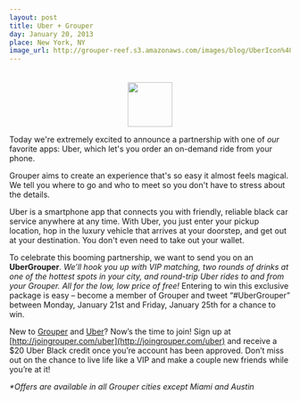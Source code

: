 ```yaml
---
layout: post
title: Uber + Grouper
day: January 20, 2013
place: New York, NY
image_url: http://grouper-reef.s3.amazonaws.com/images/blog/UberIcon%402x.png
---
```

<div style="text-align: center; padding-top: 20px;"><img src="http://grouper-reef.s3.amazonaws.com/images/blog/UberIcon%402x.png" height='80' /></div>

Today we're extremely excited to announce a partnership with one of _our_ favorite apps: Uber, which let's you order an on-demand ride from your phone.

Grouper aims to create an experience that's so easy it almost feels magical. We tell you where to go and who to meet so you don't have to stress about the details.

Uber is a smartphone app that connects you with friendly, reliable black car service anywhere at any time. With Uber, you just enter your pickup location, hop in the luxury vehicle that arrives at your doorstep, and get out at your destination. You don't even need to take out your wallet.
 
To celebrate this booming partnership, we want to send you on an **UberGrouper**. *We’ll hook you up with VIP matching, two rounds of drinks at one of the hottest spots in your city, and round-trip Uber rides to and from your Grouper. All for the low, low price of free!* Entering to win this exclusive package is easy – become a member of Grouper and tweet “#UberGrouper” between Monday, January 21st and Friday, January 25th for a chance to win.
 
New to [Grouper](http://joingrouper.com) and [Uber](http://uber.com)? Now’s the time to join! Sign up at [http://joingrouper.com/uber](http://joingrouper.com/uber) and receive a $20 Uber Black credit once you’re account has been approved. Don’t miss out on the chance to live life like a VIP and make a couple new friends while you’re at it!
 
_\*Offers are available in all Grouper cities except Miami and Austin_